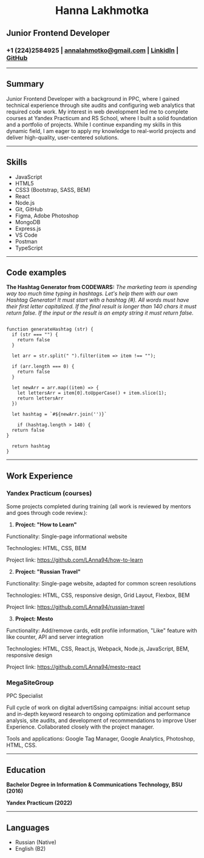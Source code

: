 <div style="text-align: center;">

# Hanna Lakhmotka

</div>

## Junior Frontend Developer
### +1 (224)2584925 | annalahmotko@gmail.com | [LinkidIn](https://www.linkedin.com/in/anna-lahmotko/) | [GitHub](https://github.com/LAnna94)

----

## Summary
Junior Frontend Developer with a background in PPC, where I gained technical experience through site audits and configuring web analytics that required code work. My interest in web development led me to complete courses at Yandex Practicum and RS School, where I built a solid foundation and a portfolio of projects. While I continue expanding my skills in this dynamic field, I am eager to apply my knowledge to real-world projects and deliver high-quality, user-centered solutions.

----

## Skills
* JavaScript             
* HTML5
* CSS3 (Bootstrap, SASS, BEM)
* React
* Node.js
* Git, GitHub
* Figma, Adobe Photoshop
* MongoDB
* Express.js
* VS Code
* Postman
* TypeScript

----

## Code examples
**The Hashtag Generator from CODEWARS:** *The marketing team is spending way too much time typing in hashtags. Let's help them with our own Hashtag Generator! It must start with a hashtag (#). All words must have their first letter capitalized. If the final result is longer than 140 chars it must return false. If the input or the result is an empty string it must return false.*

```

function generateHashtag (str) {
  if (str === "") {
    return false
  } 

  let arr = str.split(" ").filter(item => item !== "");

  if (arr.length === 0) {
    return false
  }
    
  let newArr = arr.map((item) => {
    let lettersArr = item[0].toUpperCase() + item.slice(1);
    return lettersArr
  })

  let hashtag = `#${newArr.join('')}`

    if (hashtag.length > 140) {
  return false
}

  return hashtag
}

```

----

## Work Experience
### Yandex Practicum (courses)
Some projects completed during training (all work is reviewed by mentors and goes through code review.):

1. **Project: "How to Learn"**

Functionality: Single-page informational website

Technologies: HTML, CSS, BEM

Project link: https://github.com/LAnna94/how-to-learn


2. **Project: "Russian Travel"**

Functionality: Single-page website, adapted for common screen resolutions

Technologies: HTML, CSS, responsive design, Grid Layout, Flexbox, BEM

Project link: https://github.com/LAnna94/russian-travel


3. **Project: Mesto**

Functionality: Add/remove cards, edit profile information, "Like" feature with like counter, API and server integration

Technologies: HTML, CSS, React.js, Webpack, Node.js, JavaScript, BEM, responsive design

Project link: https://github.com/LAnna94/mesto-react


### MegaSiteGroup
PPC Specialist

Full cycle of work on digital advertiSsing campaigns: initial account setup and in-depth keyword research to ongoing optimization and performance analysis, site audits, and development of recommendations to improve User Experience.
Collaborated closely with the project manager.

Tools and applications: Google Tag Manager, Google Analytics, Photoshop, HTML, CSS.

----

## Education
**Bachelor Degree in Information & Communications Technology, BSU (2016)**

**Yandex Practicum (2022)**

----

## Languages
* Russian (Native)
* English (B2)
